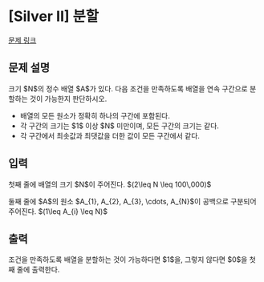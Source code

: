 # [Silver II] 분할

[문제 링크](https://www.acmicpc.net/problem/32625) 

## 문제 설명

<p>크기 $N$의 정수 배열 $A$가 있다. 다음 조건을 만족하도록 배열을 연속 구간으로 분할하는 것이 가능한지 판단하시오.</p>

<ul>
	<li>배열의 모든 원소가 정확히 하나의 구간에 포함된다.</li>
	<li>각 구간의 크기는 $1$ 이상 $N$ 미만이며, 모든 구간의 크기는 같다.</li>
	<li>각 구간에서 최솟값과 최댓값을 더한 값이 모든 구간에서 같다.</li>
</ul>

## 입력 

 <p>첫째 줄에 배열의 크기 $N$이 주어진다. $(2\leq N \leq 100\,000)$</p>

<p>둘째 줄에 $A$의 원소 $A_{1}, A_{2}, A_{3}, \cdots, A_{N}$이 공백으로 구분되어 주어진다. $(1\leq A_{i} \leq N)$</p>

## 출력 

 <p>조건을 만족하도록 배열을 분할하는 것이 가능하다면 $1$을, 그렇지 않다면 $0$을 첫째 줄에 출력한다.</p>

